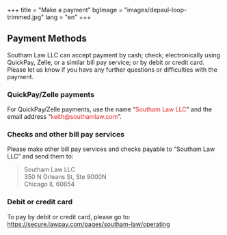 +++
title = "Make a payment"
bgImage = "images/depaul-loop-trimmed.jpg"
lang = "en"
+++

## Payment Methods

Southam Law LLC can accept payment by cash; check; electronically using QuickPay, Zelle, or a similar bill pay service; or by debit or credit card. Please let us know if you have any further questions or difficulties with the payment.

### QuickPay/Zelle payments
 For QuickPay/Zelle payments, use the name “<font color="#E52426">Southam Law LLC</font>” and the email address “<font color="#E52426">keith\@southamlaw.com</font>”.

 ### Checks and other bill pay services
 Please make other bill pay services and checks payable to “Southam Law LLC” and send them to:  
 > Southam Law LLC   
 > 350 N Orleans St, Ste 9000N  
 > Chicago IL 60654  

 ### Debit or credit card 
 To pay by debit or credit card, please go to: https://secure.lawpay.com/pages/southam-law/operating